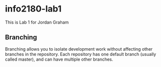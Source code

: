# info2180-lab1
This is Lab 1 for Jordan Graham

## Branching
Branching allows you to isolate development work without affecting other branches in the repository. Each repository has one default branch (usually called master), and can have multiple other branches.